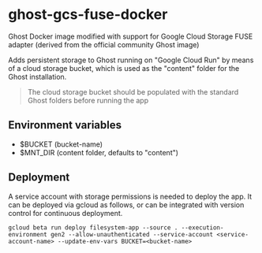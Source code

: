 # ghost-gcs-fuse-docker
Ghost Docker image modified with support for Google Cloud Storage FUSE adapter (derived from the official community Ghost image)

Adds persistent storage to Ghost running on "Google Cloud Run" by means of a cloud storage bucket,
which is used as the "content" folder for the Ghost installation.

> The cloud storage bucket should be populated with the standard Ghost folders before running the app

## Environment variables
* $BUCKET (bucket-name)
* $MNT_DIR (content folder, defaults to "content")

## Deployment
A service account with storage permissions is needed to deploy the app. It can be deployed via gcloud as follows, 
or can be integrated with version control for continuous deployment.
```
gcloud beta run deploy filesystem-app --source . --execution-environment gen2 --allow-unauthenticated --service-account <service-account-name> --update-env-vars BUCKET=<bucket-name>
```

